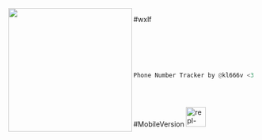 <img align="left" src="https://64.media.tumblr.com/783f5b5bdf5b3cee3ee019d2d83c86d1/tumblr_ok83dhnOcH1vsnrwvo1_400.gifv" width="250" /> 

#wxlf

```python






Phone Number Tracker by @kl666v <3





```
#MobileVersion [<img src='https://cdn.jsdelivr.net/npm/simple-icons@3.0.1/icons/repl-dot-it.svg' alt='repl-dot-it' height='40'>](https://replit.com/@itzSneaX/wxlf?v=1)  
